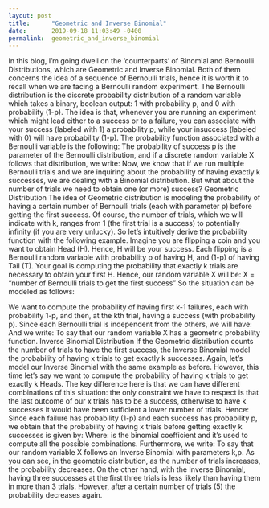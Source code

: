 ```yaml
---
layout: post
title:      "Geometric and Inverse Binomial"
date:       2019-09-18 11:03:49 -0400
permalink:  geometric_and_inverse_binomial
---
```




In this blog, I’m going dwell on the  ‘counterparts’ of Binomial and Bernoulli Distributions, which are Geometric and Inverse Binomial.
Both of them concerns the idea of a sequence of Bernoulli trials, hence it is worth it to recall when we are facing a Bernoulli random experiment.
The Bernoulli distribution is the discrete probability distribution of a random variable which takes a binary, boolean output: 1 with probability p, and 0 with probability (1-p). The idea is that, whenever you are running an experiment which might lead either to a success or to a failure, you can associate with your success (labeled with 1) a probability p, while your insuccess (labeled with 0) will have probability (1-p).
The probability function associated with a Bernoulli variable is the following:
The probability of success p is the parameter of the Bernoulli distribution, and if a discrete random variable X follows that distribution, we write:
Now, we know that if we run multiple Bernoulli trials and we are inquiring about the probability of having exactly k successes, we are dealing with a Binomial distribution.
But what about the number of trials we need to obtain one (or more) success?
Geometric Distribution
The idea of Geometric distribution is modeling the probability of having a certain number of Bernoulli trials (each with parameter p) before getting the first success. Of course, the number of trials, which we will indicate with k, ranges from 1 (the first trial is a success) to potentially infinity (if you are very unlucky).
So let’s intuitively derive the probability function with the following example. Imagine you are flipping a coin and you want to obtain Head (H). Hence, H will be your success. Each flipping is a Bernoulli random variable with probability p of having H, and (1-p) of having Tail (T).
Your goal is computing the probability that exactly k trials are necessary to obtain your first H. Hence, our random variable X will be:
X = “number of Bernoulli trials to get the first success”
So the situation can be modeled as follows:

We want to compute the probability of having first k-1 failures, each with probability 1-p, and then, at the kth trial, having a success (with probability p). Since each Bernoulli trial is independent from the others, we will have:
And we write:
To say that our random variable X has a geometric probability function.
Inverse Binomial Distribution
If the Geometric distribution counts the number of trials to have the first success, the Inverse Binomial model the probability of having x trials to get exactly k successes.
Again, let’s model our Inverse Binomial with the same example as before. However, this time let’s say we want to compute the probability of having x trials to get exactly k Heads. The key difference here is that we can have different combinations of this situation: the only constraint we have to respect is that the last outcome of our x trials has to be a success, otherwise to have k successes it would have been sufficient a lower number of trials.
Hence:
Since each failure has probability (1-p) and each success has probability p, we obtain that the probability of having x trials before getting exactly k successes is given by:
Where:
is the binomial coefficient and it’s used to compute all the possible combinations. Furthermore, we write:
To say that our random variable X follows an Inverse Binomial with parameters k,p.
As you can see, in the geometric distribution, as the number of trials increases, the probability decreases. On the other hand, with the Inverse Binomial, having three successes at the first three trials is less likely than having them in more than 3 trials. However, after a certain number of trials (5) the probability decreases again.


